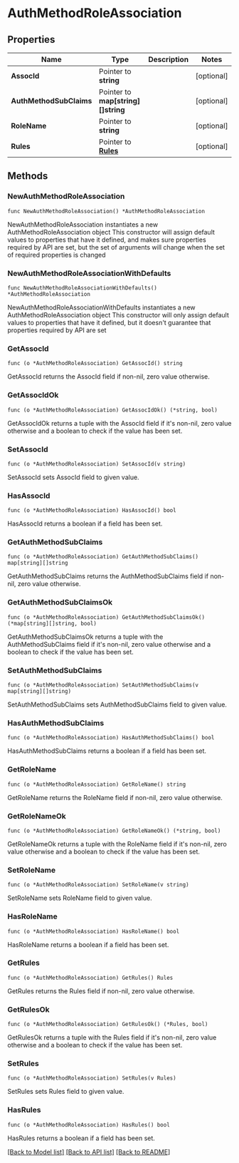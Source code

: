 # AuthMethodRoleAssociation

## Properties

Name | Type | Description | Notes
------------ | ------------- | ------------- | -------------
**AssocId** | Pointer to **string** |  | [optional] 
**AuthMethodSubClaims** | Pointer to **map[string][]string** |  | [optional] 
**RoleName** | Pointer to **string** |  | [optional] 
**Rules** | Pointer to [**Rules**](Rules.md) |  | [optional] 

## Methods

### NewAuthMethodRoleAssociation

`func NewAuthMethodRoleAssociation() *AuthMethodRoleAssociation`

NewAuthMethodRoleAssociation instantiates a new AuthMethodRoleAssociation object
This constructor will assign default values to properties that have it defined,
and makes sure properties required by API are set, but the set of arguments
will change when the set of required properties is changed

### NewAuthMethodRoleAssociationWithDefaults

`func NewAuthMethodRoleAssociationWithDefaults() *AuthMethodRoleAssociation`

NewAuthMethodRoleAssociationWithDefaults instantiates a new AuthMethodRoleAssociation object
This constructor will only assign default values to properties that have it defined,
but it doesn't guarantee that properties required by API are set

### GetAssocId

`func (o *AuthMethodRoleAssociation) GetAssocId() string`

GetAssocId returns the AssocId field if non-nil, zero value otherwise.

### GetAssocIdOk

`func (o *AuthMethodRoleAssociation) GetAssocIdOk() (*string, bool)`

GetAssocIdOk returns a tuple with the AssocId field if it's non-nil, zero value otherwise
and a boolean to check if the value has been set.

### SetAssocId

`func (o *AuthMethodRoleAssociation) SetAssocId(v string)`

SetAssocId sets AssocId field to given value.

### HasAssocId

`func (o *AuthMethodRoleAssociation) HasAssocId() bool`

HasAssocId returns a boolean if a field has been set.

### GetAuthMethodSubClaims

`func (o *AuthMethodRoleAssociation) GetAuthMethodSubClaims() map[string][]string`

GetAuthMethodSubClaims returns the AuthMethodSubClaims field if non-nil, zero value otherwise.

### GetAuthMethodSubClaimsOk

`func (o *AuthMethodRoleAssociation) GetAuthMethodSubClaimsOk() (*map[string][]string, bool)`

GetAuthMethodSubClaimsOk returns a tuple with the AuthMethodSubClaims field if it's non-nil, zero value otherwise
and a boolean to check if the value has been set.

### SetAuthMethodSubClaims

`func (o *AuthMethodRoleAssociation) SetAuthMethodSubClaims(v map[string][]string)`

SetAuthMethodSubClaims sets AuthMethodSubClaims field to given value.

### HasAuthMethodSubClaims

`func (o *AuthMethodRoleAssociation) HasAuthMethodSubClaims() bool`

HasAuthMethodSubClaims returns a boolean if a field has been set.

### GetRoleName

`func (o *AuthMethodRoleAssociation) GetRoleName() string`

GetRoleName returns the RoleName field if non-nil, zero value otherwise.

### GetRoleNameOk

`func (o *AuthMethodRoleAssociation) GetRoleNameOk() (*string, bool)`

GetRoleNameOk returns a tuple with the RoleName field if it's non-nil, zero value otherwise
and a boolean to check if the value has been set.

### SetRoleName

`func (o *AuthMethodRoleAssociation) SetRoleName(v string)`

SetRoleName sets RoleName field to given value.

### HasRoleName

`func (o *AuthMethodRoleAssociation) HasRoleName() bool`

HasRoleName returns a boolean if a field has been set.

### GetRules

`func (o *AuthMethodRoleAssociation) GetRules() Rules`

GetRules returns the Rules field if non-nil, zero value otherwise.

### GetRulesOk

`func (o *AuthMethodRoleAssociation) GetRulesOk() (*Rules, bool)`

GetRulesOk returns a tuple with the Rules field if it's non-nil, zero value otherwise
and a boolean to check if the value has been set.

### SetRules

`func (o *AuthMethodRoleAssociation) SetRules(v Rules)`

SetRules sets Rules field to given value.

### HasRules

`func (o *AuthMethodRoleAssociation) HasRules() bool`

HasRules returns a boolean if a field has been set.


[[Back to Model list]](../README.md#documentation-for-models) [[Back to API list]](../README.md#documentation-for-api-endpoints) [[Back to README]](../README.md)


